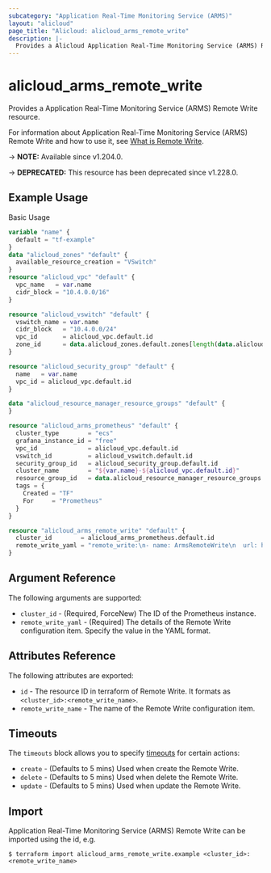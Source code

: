 ```yaml
---
subcategory: "Application Real-Time Monitoring Service (ARMS)"
layout: "alicloud"
page_title: "Alicloud: alicloud_arms_remote_write"
description: |-
  Provides a Alicloud Application Real-Time Monitoring Service (ARMS) Remote Write resource.
---
```


# alicloud_arms_remote_write

Provides a Application Real-Time Monitoring Service (ARMS) Remote Write resource.

For information about Application Real-Time Monitoring Service (ARMS) Remote Write and how to use it, see [What is Remote Write](https://www.alibabacloud.com/help/en/arms/developer-reference/api-arms-2019-08-08-addprometheusremotewrite).

-> **NOTE:** Available since v1.204.0.

-> **DEPRECATED:** This resource has been deprecated since v1.228.0.

## Example Usage

Basic Usage

```terraform
variable "name" {
  default = "tf-example"
}
data "alicloud_zones" "default" {
  available_resource_creation = "VSwitch"
}
resource "alicloud_vpc" "default" {
  vpc_name   = var.name
  cidr_block = "10.4.0.0/16"
}

resource "alicloud_vswitch" "default" {
  vswitch_name = var.name
  cidr_block   = "10.4.0.0/24"
  vpc_id       = alicloud_vpc.default.id
  zone_id      = data.alicloud_zones.default.zones[length(data.alicloud_zones.default.zones) - 1].id
}

resource "alicloud_security_group" "default" {
  name   = var.name
  vpc_id = alicloud_vpc.default.id
}

data "alicloud_resource_manager_resource_groups" "default" {
}

resource "alicloud_arms_prometheus" "default" {
  cluster_type        = "ecs"
  grafana_instance_id = "free"
  vpc_id              = alicloud_vpc.default.id
  vswitch_id          = alicloud_vswitch.default.id
  security_group_id   = alicloud_security_group.default.id
  cluster_name        = "${var.name}-${alicloud_vpc.default.id}"
  resource_group_id   = data.alicloud_resource_manager_resource_groups.default.groups.0.id
  tags = {
    Created = "TF"
    For     = "Prometheus"
  }
}

resource "alicloud_arms_remote_write" "default" {
  cluster_id        = alicloud_arms_prometheus.default.id
  remote_write_yaml = "remote_write:\n- name: ArmsRemoteWrite\n  url: http://47.96.227.137:8080/prometheus/xxx/yyy/cn-hangzhou/api/v3/write\n  basic_auth: {username: 666, password: '******'}\n  write_relabel_configs:\n  - source_labels: [instance_id]\n    separator: ;\n    regex: si-6e2ca86444db4e55a7c1\n    replacement: $1\n    action: keep\n"
}
```

## Argument Reference

The following arguments are supported:

* `cluster_id` - (Required, ForceNew) The ID of the Prometheus instance.
* `remote_write_yaml` - (Required) The details of the Remote Write configuration item. Specify the value in the YAML format.

## Attributes Reference

The following attributes are exported:

* `id` - The resource ID in terraform of Remote Write. It formats as `<cluster_id>:<remote_write_name>`.
* `remote_write_name` - The name of the Remote Write configuration item.

## Timeouts

The `timeouts` block allows you to specify [timeouts](https://www.terraform.io/docs/configuration-0-11/resources.html#timeouts) for certain actions:
* `create` - (Defaults to 5 mins) Used when create the Remote Write.
* `delete` - (Defaults to 5 mins) Used when delete the Remote Write.
* `update` - (Defaults to 5 mins) Used when update the Remote Write.

## Import

Application Real-Time Monitoring Service (ARMS) Remote Write can be imported using the id, e.g.

```shell
$ terraform import alicloud_arms_remote_write.example <cluster_id>:<remote_write_name>
```